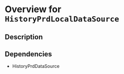 # Overview for `HistoryPrdLocalDataSource`

## Description



## Dependencies

- HistoryPrdDataSource

